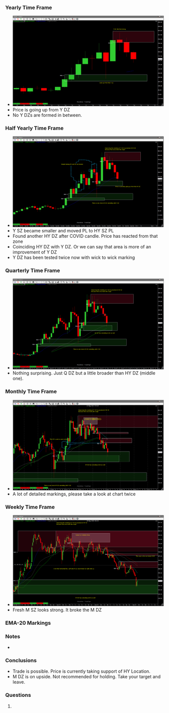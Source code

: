 ### Yearly Time Frame
- ![](_attachments/Pasted%20image%2020240220000331.png)
- Price is going up from Y DZ
- No Y DZs are formed in between.
### Half Yearly Time Frame
- ![](_attachments/Pasted%20image%2020240220002406.png)
- Y SZ became smaller and moved PL to HY SZ PL
- Found another HY DZ after COVID candle. Price has reacted from that zone
- Coinciding HY DZ with Y DZ. Or we can say that area is more of an improvement of Y DZ
- Y DZ has been tested twice now with wick to wick marking
### Quarterly Time Frame
- ![](_attachments/Pasted%20image%2020240220004044.png)
- Nothing surprising. Just Q DZ but a little broader than HY DZ (middle one).
### Monthly Time Frame
- ![](_attachments/Pasted%20image%2020240220005206.png)
- A lot of detailed markings, please take a look at chart twice
### Weekly Time Frame
- ![](_attachments/Pasted%20image%2020240220010714.png)
- Fresh M SZ looks strong. It broke the M DZ 
### EMA-20 Markings

### Notes
- 
### **Conclusions**
- Trade is possible. Price is currently taking support of HY Location.
- M DZ is on upside. Not recommended for holding. Take your target and leave.
### **Questions**
1. 
